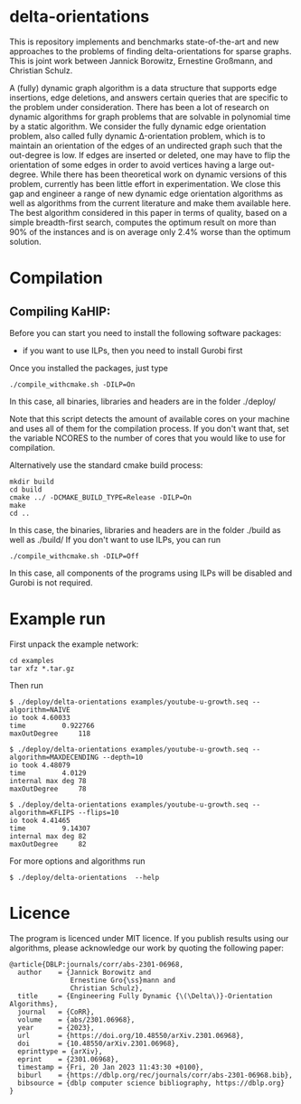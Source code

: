 # delta-orientations
This is repository implements and benchmarks state-of-the-art and new approaches to the problems of finding delta-orientations for sparse graphs.
This is joint work between Jannick Borowitz, Ernestine Großmann, and Christian Schulz.

A (fully) dynamic graph algorithm is a data structure that supports edge insertions, edge deletions, and answers certain queries that are specific to the problem under consideration. There has been a lot of research on dynamic algorithms for graph problems that are solvable in polynomial time by a static algorithm. We consider the fully dynamic edge orientation problem, also called fully dynamic Δ-orientation problem, which is to maintain an orientation of the edges of an undirected graph such that the out-degree is low. If edges are inserted or deleted, one may have to flip the orientation of some edges in order to avoid vertices having a large out-degree. While there has been theoretical work on dynamic versions of this problem, currently has been little effort in experimentation. We close this gap and engineer a range of new dynamic edge orientation algorithms as well as algorithms from the current literature and make them available here. The best algorithm considered in this paper in terms of quality, based on a simple breadth-first search, computes the optimum result on more than 90% of the instances and is on average only 2.4% worse than the optimum solution. 

# Compilation 

## Compiling KaHIP: 
Before you can start you need to install the following software packages:

- if you want to use ILPs, then you need to install Gurobi first 

Once you installed the packages, just type 
```console
./compile_withcmake.sh -DILP=On
```
In this case, all binaries, libraries and headers are in the folder ./deploy/ 

Note that this script detects the amount of available cores on your machine and uses all of them for the compilation process. If you don't want that, set the variable NCORES to the number of cores that you would like to use for compilation. 

Alternatively use the standard cmake build process:
```console 
mkdir build
cd build 
cmake ../ -DCMAKE_BUILD_TYPE=Release -DILP=On
make 
cd ..
```
In this case, the binaries, libraries and headers are in the folder ./build as well as ./build/
If you don't want to use ILPs, you can run

```console 
./compile_withcmake.sh -DILP=Off
```

In this case, all components of the programs using ILPs will be disabled and Gurobi is not required.

# Example run

First unpack the example network: 

```console
cd examples
tar xfz *.tar.gz
```
Then run

```console
$ ./deploy/delta-orientations examples/youtube-u-growth.seq --algorithm=NAIVE
io took 4.60033
time 		 0.922766
maxOutDegree 	 118
```

```console
$ ./deploy/delta-orientations examples/youtube-u-growth.seq --algorithm=MAXDECENDING --depth=10
io took 4.48079
time 		 4.0129
internal max deg 78
maxOutDegree 	 78
```

```console
$ ./deploy/delta-orientations examples/youtube-u-growth.seq --algorithm=KFLIPS --flips=10
io took 4.41465
time 		 9.14307
internal max deg 82
maxOutDegree 	 82
```

For more options and algorithms run

```console
$ ./deploy/delta-orientations  --help
```


Licence
=====
The program is licenced under MIT licence.
If you publish results using our algorithms, please acknowledge our work by quoting the following paper:

```
@article{DBLP:journals/corr/abs-2301-06968,
  author    = {Jannick Borowitz and
               Ernestine Gro{\ss}mann and
               Christian Schulz},
  title     = {Engineering Fully Dynamic {\(\Delta\)}-Orientation Algorithms},
  journal   = {CoRR},
  volume    = {abs/2301.06968},
  year      = {2023},
  url       = {https://doi.org/10.48550/arXiv.2301.06968},
  doi       = {10.48550/arXiv.2301.06968},
  eprinttype = {arXiv},
  eprint    = {2301.06968},
  timestamp = {Fri, 20 Jan 2023 11:43:30 +0100},
  biburl    = {https://dblp.org/rec/journals/corr/abs-2301-06968.bib},
  bibsource = {dblp computer science bibliography, https://dblp.org}
}
```

